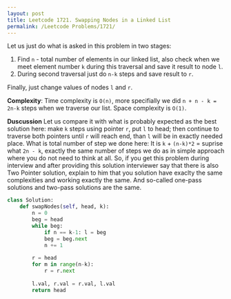 ```yaml
---
layout: post
title: Leetcode 1721. Swapping Nodes in a Linked List
permalink: /Leetcode Problems/1721/
---
```


Let us just do what is asked in this problem in two stages:
1. Find `n` - total number of elements in our linked list, also check when we meet element number `k` during this traversal and save it result to node `l`.
2. During second traversal just do `n-k` steps and save result to `r`.

Finally, just change values of nodes `l` and `r`.

**Complexity**: Time complexity is `O(n)`, more specifially we did `n + n - k = 2n-k` steps when we traverse our list. Space complexity is `O(1)`.

**Duscussion** Let us compare it with what is probably expected as the best solution here: make `k` steps using pointer `r`, put `l` to head; then continue to traverse both pointers until `r` will reach end, than `l` will be in exactly needed place. What is total number of step we done here: It is `k` + `(n-k)*2` = suprise what `2n - k`, exactly the same number of steps we do as in simple approach where you do not need to think at all. So, if you get this problem during interview and after providing this solution interviewer say that there is also Two Pointer solution, explain to him that you solution have exaclty the same complexities and working exactly the same. And so-called one-pass solutions and two-pass solutions are the same.

```python
class Solution:
    def swapNodes(self, head, k):
        n = 0
        beg = head
        while beg:
            if n == k-1: l = beg
            beg = beg.next
            n += 1
        
        r = head
        for m in range(n-k):
            r = r.next
                
        l.val, r.val = r.val, l.val
        return head
```